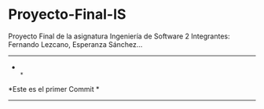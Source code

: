 # Proyecto-Final-IS
Proyecto Final de la asignatura Ingeniería de Software 2
Integrantes: Fernando Lezcano, Esperanza Sánchez...
**************************************************************
*                                                                                           *
*Este es el primer Commit                                                   *
**************************************************************
